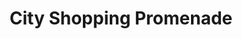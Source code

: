 ---
title: "City Shopping Promenade"
url: /st-poelten/city-shopping-promenade/
shop: Einkaufszentrum
---